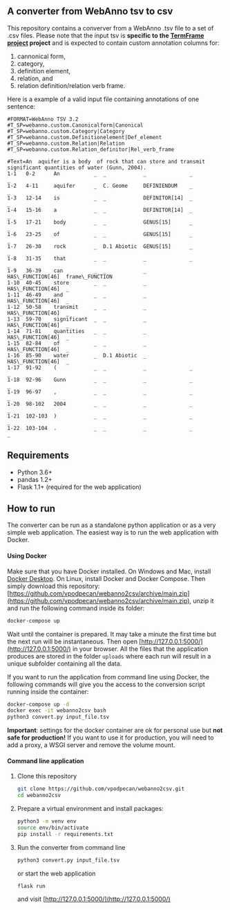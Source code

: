 ## A converter from WebAnno tsv to csv

This repository contains a converver from a WebAnno .tsv file to a set of .csv files.
Please note that the input tsv is **specific to the [TermFrame project](https://termframe.ff.uni-lj.si/) project** and is expected to contain custom annotation columns for:

1.  cannonical form,
2.  category,
3.  definition element,
4.  relation, and
5.  relation definition/relation verb frame.

Here is a example of a valid input file containing annotations of one sentence:

```
#FORMAT=WebAnno TSV 3.2
#T_SP=webanno.custom.Canonicalform|Canonical
#T_SP=webanno.custom.Category|Category
#T_SP=webanno.custom.Definitionelement|Def_element
#T_SP=webanno.custom.Relation|Relation
#T_SP=webanno.custom.Relation_definitor|Rel_verb_frame

#Text=An  aquifer is a body  of rock that can store and transmit significant quantities of water (Gunn, 2004).
1-1   0-2      An           _  _            _              _                  _                
1-2   4-11     aquifer      _  C. Geome     DEFINIENDUM    _                  _                
1-3   12-14    is           _  _            DEFINITOR[14]  _                  _                
1-4   15-16    a            _  _            DEFINITOR[14]  _                  _                
1-5   17-21    body         _  _            GENUS[15]      _                  _                
1-6   23-25    of           _  _            GENUS[15]      _                  _                
1-7   26-30    rock         _  D.1 Abiotic  GENUS[15]      _                  _                
1-8   31-35    that         _  _            _              _                  _                
1-9   36-39    can          _  _            _              HAS\_FUNCTION[46]  frame\_FUNCTION  
1-10  40-45    store        _  _            _              HAS\_FUNCTION[46]  _                
1-11  46-49    and          _  _            _              HAS\_FUNCTION[46]  _                
1-12  50-58    transmit     _  _            _              HAS\_FUNCTION[46]  _                
1-13  59-70    significant  _  _            _              HAS\_FUNCTION[46]  _                
1-14  71-81    quantities   _  _            _              HAS\_FUNCTION[46]  _                
1-15  82-84    of           _  _            _              HAS\_FUNCTION[46]  _                
1-16  85-90    water        _  D.1 Abiotic  _              HAS\_FUNCTION[46]  _                
1-17  91-92    (            _  _            _              _                  _                
1-18  92-96    Gunn         _  _            _              _                  _                
1-19  96-97    ,            _  _            _              _                  _                
1-20  98-102   2004         _  _            _              _                  _                
1-21  102-103  )            _  _            _              _                  _                
1-22  103-104  .            _  _            _              _                  _                
```


## Requirements

-  Python 3.6+
-  pandas 1.2+
-  Flask 1.1+ (required for the web application)

## How to run

The converter can be run as a standalone python application or as a very simple web application.
The easiest way is to run the web application with Docker.


#### Using Docker

Make sure that you have Docker installed. On Windows and Mac, install [Docker Desktop](https://www.docker.com/products/docker-desktop). On Linux, install Docker and Docker Compose. Then simply download this repository:
[https://github.com/vpodpecan/webanno2csv/archive/main.zip](https://github.com/vpodpecan/webanno2csv/archive/main.zip), unzip it and run the following command inside its folder:
   ```bash
   docker-compose up
   ```

Wait until the container is prepared. It may take a minute the first time but the next run will be instantaneous. Then open [http://127.0.0.1:5000/](http://127.0.0.1:5000/) in your browser. All the files that the application produces are stored in the folder `uploads` where each run will result in a unique subfolder containing all the data.

If you want to run the application from command line using Docker, the following commands will give you the access to the conversion script running inside the container:
   ```bash
   docker-compose up -d
   docker exec -it webanno2csv bash
   python3 convert.py input_file.tsv
   ```

**Important**: settings for the docker container are ok for personal use but **not safe for production!** If you want to use it for production, you will need to add a proxy, a WSGI server and remove the volume mount.


#### Command line application

1. Clone this repository
   ```bash
   git clone https://github.com/vpodpecan/webanno2csv.git
   cd webanno2csv
   ```

2. Prepare a virtual environment and install packages:
    ```bash
    python3 -m venv env
    source env/bin/activate
    pip install -r requirements.txt
    ```

3. Run the converter from command line
   ```bash
   python3 convert.py input_file.tsv
   ```
   or start the web application
   ```bash
   flask run
   ```
   and visit [http://127.0.0.1:5000/](http://127.0.0.1:5000/)

